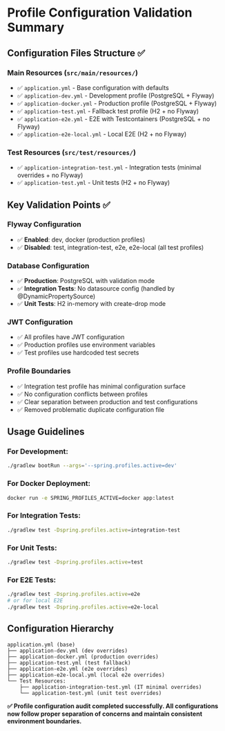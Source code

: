 # Profile Configuration Validation Summary

## Configuration Files Structure ✅

### Main Resources (`src/main/resources/`)
- ✅ `application.yml` - Base configuration with defaults
- ✅ `application-dev.yml` - Development profile (PostgreSQL + Flyway)
- ✅ `application-docker.yml` - Production profile (PostgreSQL + Flyway)
- ✅ `application-test.yml` - Fallback test profile (H2 + no Flyway)
- ✅ `application-e2e.yml` - E2E with Testcontainers (PostgreSQL + no Flyway)
- ✅ `application-e2e-local.yml` - Local E2E (H2 + no Flyway)

### Test Resources (`src/test/resources/`)
- ✅ `application-integration-test.yml` - Integration tests (minimal overrides + no Flyway)
- ✅ `application-test.yml` - Unit tests (H2 + no Flyway)

## Key Validation Points ✅

### Flyway Configuration
- ✅ **Enabled**: dev, docker (production profiles)
- ✅ **Disabled**: test, integration-test, e2e, e2e-local (all test profiles)

### Database Configuration
- ✅ **Production**: PostgreSQL with validation mode
- ✅ **Integration Tests**: No datasource config (handled by @DynamicPropertySource)
- ✅ **Unit Tests**: H2 in-memory with create-drop mode

### JWT Configuration
- ✅ All profiles have JWT configuration
- ✅ Production profiles use environment variables
- ✅ Test profiles use hardcoded test secrets

### Profile Boundaries
- ✅ Integration test profile has minimal configuration surface
- ✅ No configuration conflicts between profiles
- ✅ Clear separation between production and test configurations
- ✅ Removed problematic duplicate configuration file

## Usage Guidelines

### For Development:
```bash
./gradlew bootRun --args='--spring.profiles.active=dev'
```

### For Docker Deployment:
```bash
docker run -e SPRING_PROFILES_ACTIVE=docker app:latest
```

### For Integration Tests:
```bash
./gradlew test -Dspring.profiles.active=integration-test
```

### For Unit Tests:
```bash
./gradlew test -Dspring.profiles.active=test
```

### For E2E Tests:
```bash
./gradlew test -Dspring.profiles.active=e2e
# or for local E2E
./gradlew test -Dspring.profiles.active=e2e-local
```

## Configuration Hierarchy

```
application.yml (base)
├── application-dev.yml (dev overrides)
├── application-docker.yml (production overrides)
├── application-test.yml (test fallback)
├── application-e2e.yml (e2e overrides)
├── application-e2e-local.yml (local e2e overrides)
└── Test Resources:
    ├── application-integration-test.yml (IT minimal overrides)
    └── application-test.yml (unit test overrides)
```

**✅ Profile configuration audit completed successfully. All configurations now follow proper separation of concerns and maintain consistent environment boundaries.**